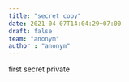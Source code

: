 ```yaml
---
title: "secret copy"
date: 2021-04-07T14:04:29+07:00
draft: false
team: "anonym"
author : "anonym"
---
```


first secret private